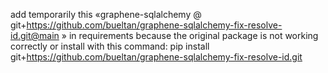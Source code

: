 add temporarily this «graphene-sqlalchemy @ git+https://github.com/bueltan/graphene-sqlalchemy-fix-resolve-id.git@main
» in requirements because the original package is not working correctly or install with this command:
pip install git+https://github.com/bueltan/graphene-sqlalchemy-fix-resolve-id.git